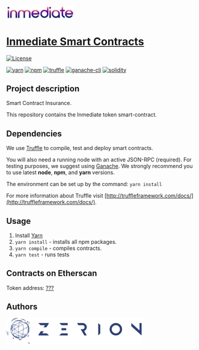 <a href="https:/inmediate.io/"><img hight="180" width="180" alt="inmediate" src="./assets/inmediate.png">

# Inmediate Smart Contracts
[![License](https://img.shields.io/badge/License-Apache%202.0-blue.svg)](https://opensource.org/licenses/Apache-2.0)

[![yarn](https://img.shields.io/badge/yarn-v1.7.0-yellow.svg)](https://yarnpkg.com/lang/en/docs/install/)
[![npm](https://img.shields.io/npm/v/npm.svg)](https://github.com/nodejs/node)
[![truffle](https://img.shields.io/badge/truffle-docs-orange.svg)](http://truffleframework.com/docs/)
[![ganache-cli](https://img.shields.io/badge/ganache-cli-yellowgreen.svg)](http://truffleframework.com/ganache/)
[![solidity](https://img.shields.io/badge/solidity-docs-red.svg)](https://solidity.readthedocs.io/en/develop/)

## Project description
Smart Contract Insurance.

This repository contains the Inmediate token smart-contract.

## Dependencies
We use [Truffle](http://truffleframework.com/) to compile, test and deploy smart contracts.

You will also need a running node with an active JSON-RPC (required). For testing purposes, we suggest using [Ganache](http://truffleframework.com/ganache).
We strongly recommend you to use latest **node**, **npm**, and **yarn** versions.<br />

The environment can be set up by the command:
`yarn install`

For more information about Truffle visit [http://truffleframework.com/docs/](http://truffleframework.com/docs/).

## Usage
1. Install [Yarn](https://yarnpkg.com/lang/en/docs/install/)
2. `yarn install` - installs all npm packages.
3. `yarn compile` - compiles contracts.
5. `yarn test` - runs tests

## Contracts on Etherscan
Token address:
 [???](https://etherscan.io/)

## Authors
<a href="https://zerion.io?utm_source=inmediate_contracts"><img width="360" alt="Powered by Zerion" src="./assets/zerion.png">
